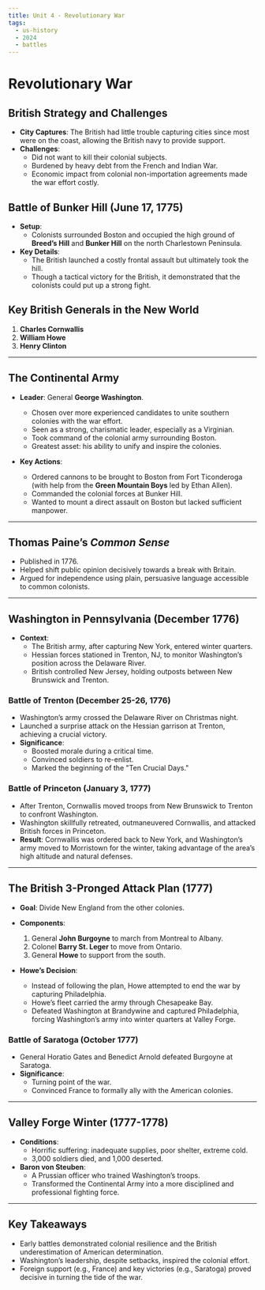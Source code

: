```yaml
---
title: Unit 4 - Revolutionary War
tags:
  - us-history
  - 2024
  - battles
---
```


# Revolutionary War 

## British Strategy and Challenges
- **City Captures**: The British had little trouble capturing cities since most were on the coast, allowing the British navy to provide support.
- **Challenges**:
  - Did not want to kill their colonial subjects.
  - Burdened by heavy debt from the French and Indian War.
  - Economic impact from colonial non-importation agreements made the war effort costly.

## Battle of Bunker Hill (June 17, 1775)
- **Setup**:
  - Colonists surrounded Boston and occupied the high ground of **Breed’s Hill** and **Bunker Hill** on the north Charlestown Peninsula.
- **Key Details**:
  - The British launched a costly frontal assault but ultimately took the hill.
  - Though a tactical victory for the British, it demonstrated that the colonists could put up a strong fight.

## Key British Generals in the New World
1. **Charles Cornwallis**
2. **William Howe**
3. **Henry Clinton**

---

## The Continental Army
- **Leader**: General **George Washington**.
  - Chosen over more experienced candidates to unite southern colonies with the war effort.
  - Seen as a strong, charismatic leader, especially as a Virginian.
  - Took command of the colonial army surrounding Boston.
  - Greatest asset: his ability to unify and inspire the colonies.

- **Key Actions**:
  - Ordered cannons to be brought to Boston from Fort Ticonderoga (with help from the **Green Mountain Boys** led by Ethan Allen).
  - Commanded the colonial forces at Bunker Hill.
  - Wanted to mount a direct assault on Boston but lacked sufficient manpower.

---

## Thomas Paine’s *Common Sense*
- Published in 1776.
- Helped shift public opinion decisively towards a break with Britain.
- Argued for independence using plain, persuasive language accessible to common colonists.

---

## Washington in Pennsylvania (December 1776)
- **Context**:
  - The British army, after capturing New York, entered winter quarters.
  - Hessian forces stationed in Trenton, NJ, to monitor Washington’s position across the Delaware River.
  - British controlled New Jersey, holding outposts between New Brunswick and Trenton.

### Battle of Trenton (December 25-26, 1776)
- Washington’s army crossed the Delaware River on Christmas night.
- Launched a surprise attack on the Hessian garrison at Trenton, achieving a crucial victory.
- **Significance**:
  - Boosted morale during a critical time.
  - Convinced soldiers to re-enlist.
  - Marked the beginning of the "Ten Crucial Days."

### Battle of Princeton (January 3, 1777)
- After Trenton, Cornwallis moved troops from New Brunswick to Trenton to confront Washington.
- Washington skillfully retreated, outmaneuvered Cornwallis, and attacked British forces in Princeton.
- **Result**: Cornwallis was ordered back to New York, and Washington’s army moved to Morristown for the winter, taking advantage of the area’s high altitude and natural defenses.

---

## The British 3-Pronged Attack Plan (1777)
- **Goal**: Divide New England from the other colonies.
- **Components**:
  1. General **John Burgoyne** to march from Montreal to Albany.
  2. Colonel **Barry St. Leger** to move from Ontario.
  3. General **Howe** to support from the south.

- **Howe’s Decision**:
  - Instead of following the plan, Howe attempted to end the war by capturing Philadelphia.
  - Howe’s fleet carried the army through Chesapeake Bay.
  - Defeated Washington at Brandywine and captured Philadelphia, forcing Washington’s army into winter quarters at Valley Forge.

### Battle of Saratoga (October 1777)
- General Horatio Gates and Benedict Arnold defeated Burgoyne at Saratoga.
- **Significance**:
  - Turning point of the war.
  - Convinced France to formally ally with the American colonies.

---

## Valley Forge Winter (1777-1778)
- **Conditions**:
  - Horrific suffering: inadequate supplies, poor shelter, extreme cold.
  - 3,000 soldiers died, and 1,000 deserted.
- **Baron von Steuben**:
  - A Prussian officer who trained Washington’s troops.
  - Transformed the Continental Army into a more disciplined and professional fighting force.

---

## Key Takeaways
- Early battles demonstrated colonial resilience and the British underestimation of American determination.
- Washington’s leadership, despite setbacks, inspired the colonial effort.
- Foreign support (e.g., France) and key victories (e.g., Saratoga) proved decisive in turning the tide of the war.
